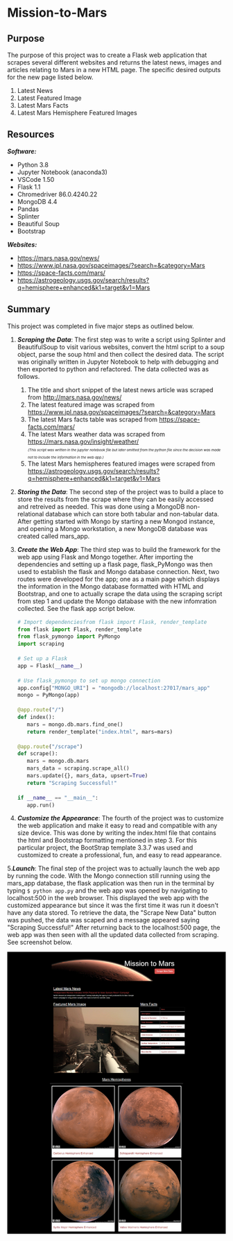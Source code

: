 # Mission-to-Mars

## Purpose
The purpose of this project was to create a Flask web application that scrapes several different websites and returns the latest news, images and articles relating to Mars in a new HTML page.  The specific desired outputs for the new page listed below.

1. Latest News 
2. Latest Featured Image
3. Latest Mars Facts
4. Latest Mars Hemisphere Featured Images

## Resources
***Software:***
- Python 3.8
- Jupyter Notebook (anaconda3)
- VSCode 1.50
- Flask 1.1 
- Chromedriver 86.0.4240.22
- MongoDB 4.4 
- Pandas
- Splinter
- Beautiful Soup
- Bootstrap

***Websites:***
- https://mars.nasa.gov/news/</br>
- https://www.jpl.nasa.gov/spaceimages/?search=&category=Mars</br>
- https://space-facts.com/mars/</br>
- https://astrogeology.usgs.gov/search/results?q=hemisphere+enhanced&k1=target&v1=Mars</br>

## Summary
This project was completed in five major steps as outlined below.  

1. ***Scraping the Data***: The first step was to write a script using Splinter and BeautifulSoup to visit various websites, convert the html script to a soup object, parse the soup html and then collect the desired data.  The script was originally written in Jupyter Notebook to help with debugging and then exported to python and refactored.  The data collected was as follows.
   
    1. The title and short snippet of the latest news article was scraped from http://mars.nasa.gov/news/
    2. The latest featured image was scraped from https://www.jpl.nasa.gov/spaceimages/?search=&category=Mars
    3. The latest Mars facts table was scraped from https://space-facts.com/mars/
    4. The latest Mars weather data was scraped from https://mars.nasa.gov/insight/weather/</br> 
       <span style="font-size:8px;">*(This script was written in the jupyter notebook file but later omitted from the python file since the decision was made not to include the information in the web app.)*</span>
    5. The latest Mars hemispheres featured images were scraped from https://astrogeology.usgs.gov/search/results?q=hemisphere+enhanced&k1=target&v1=Mars

2. ***Storing the Data***:  The second step of the project was to build a place to store the results from the scrape where they can be easily accessed and retreived as needed.  This was done using a MongoDB non-relational database which can store both tabular and non-tabular data.  After getting started with Mongo by starting a new Mongod instance, and opening a Mongo workstation, a new MongoDB database was created called mars_app.

3. ***Create the Web App***:  The third step was to build the framework for the web app using Flask and Mongo together.  After importing the dependencies and setting up a flask page, flask_PyMongo was then used to establish the flask and Mongo database connection.  Next, two routes were developed for the app; one as a main page which displays the information in the Mongo database formatted with HTML and Bootstrap, and one to actually scrape the data using the scraping script from step 1 and update the Mongo database with the new infomration collected.  See the flask app script below.

   ```py
   # Import dependenciesfrom flask import Flask, render_template
   from flask import Flask, render_template
   from flask_pymongo import PyMongo
   import scraping

   # Set up a Flask
   app = Flask(__name__)

   # Use flask_pymongo to set up mongo connection
   app.config["MONGO_URI"] = "mongodb://localhost:27017/mars_app"
   mongo = PyMongo(app)

   @app.route("/")
   def index():
      mars = mongo.db.mars.find_one()
      return render_template("index.html", mars=mars)

   @app.route("/scrape")
   def scrape():
      mars = mongo.db.mars
      mars_data = scraping.scrape_all()
      mars.update({}, mars_data, upsert=True)
      return "Scraping Successful!"

   if __name__ == "__main__":
      app.run()
   ```

4. ***Customize the Appearance***: The fourth of the project was to customize the web application and make it easy to read and compatible with any size device.  This was done by writing the index.html file that contains the html and Bootstrap formatting mentioned in step 3.  For this particular project, the BootStrap template 3.3.7 was used and customized to create a professional, fun, and easy to read appearance.

5.***Launch***: The final step of the project was to actually launch the web app by running the code.  With the Mongo connection still running using the mars_app database, the flask application was then run in the terminal by typing `$ python app.py` and the web app was opened by navigating to localhost:500 in the web browser.  This displayed the web app with the customized appearance but since it was the first time it was run it doesn't have any data stored.  To retrieve the data, the "Scrape New Data" button was pushed, the data was scaped and a message appeared saying "Scraping Successful!"  After returning back to the localhost:500 page, the web app was then seen with all the updated data collected from scraping.  See screenshot below.
   
![screenshot](screenshot.png)
